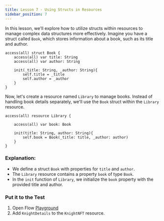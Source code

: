 ```yaml
---
title: Lesson 7 - Using Structs in Resources
sidebar_position: 7
---
```


In this lesson, we'll explore how to utilize structs within resources to manage complex data structures more effectively. Imagine you have a struct called `Book`, which stores information about a book, such as its title and author.

```cadence
access(all) struct Book {
    access(all) var title: String
    access(all) var author: String

    init(_title: String, _author: String){
        self.title = _title
        self.author = _author
    }
}
```

Now, let's create a resource named `Library` to manage books. Instead of handling book details separately, we'll use the `Book` struct within the `Library` resource.

```cadence
access(all) resource Library {

    access(all) var book: Book

    init(title: String, author: String){
        self.book = Book(_title: title, _author: author)
    }
}
```

### **Explanation:**

- We define a struct `Book` with properties for `title` and `author`.
- The `Library` resource contains a property `book` of type `Book`.
- In the `init` function of `Library`, we initialize the `book` property with the provided title and author.

### Put it to the Test

1. Open Flow [Playground](https://play.flow.com/)
2. Add `KnightDetails` to the `KnightNFT` resource.
